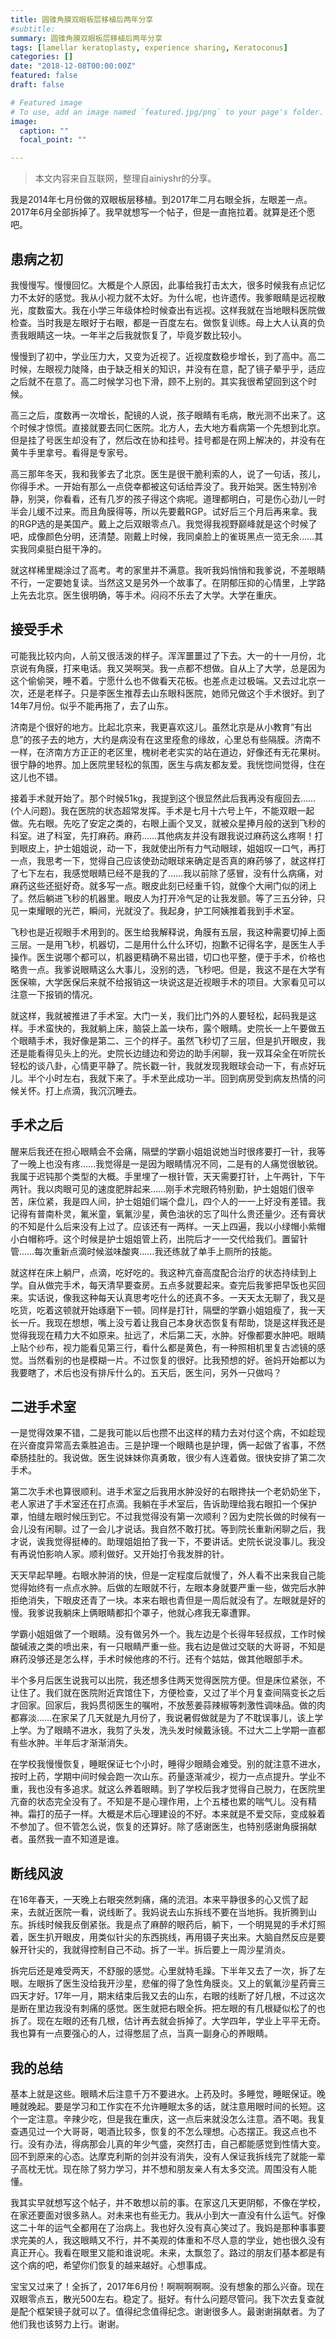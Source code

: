 ```yaml
---
title: 圆锥角膜双眼板层移植后两年分享
#subtitle: 
summary: 圆锥角膜双眼板层移植后两年分享
tags: [lamellar keratoplasty, experience sharing, Keratoconus]
categories: []
date: "2018-12-08T00:00:00Z"
featured: false
draft: false

# Featured image
# To use, add an image named `featured.jpg/png` to your page's folder. 
image:
  caption: ""
  focal_point: ""

---
```


> 本文内容来自互联网，整理自ainiyshr的分享。

我是2014年七月份做的双眼板层移植。到2017年二月右眼全拆，左眼差一点。2017年6月全部拆掉了。我早就想写一个帖子，但是一直拖拉着。就算是还个愿吧。

## 患病之初

我慢慢写。慢慢回忆。大概是个人原因，此事给我打击太大，很多时候我有点记忆力不太好的感觉。我从小视力就不太好。为什么呢，也许遗传。我爹眼睛是远视散光，度数蛮大。我在小学三年级体检时候查出有远视。这样我就在当地眼科医院做检查。当时我是左眼好于右眼，都是一百度左右。做恢复训练。母上大人认真的负责我眼睛这一块。一年半之后我就恢复了，毕竟岁数比较小。

慢慢到了初中，学业压力大，又变为近视了。近视度数稳步增长，到了高中。高二时候，左眼视力陡降，由于缺乏相关的知识，并没有在意，配了镜子晕乎乎，适应之后就不在意了。高二时候学习也下滑，顾不上别的。其实我很希望回到这个时候。

高三之后，度数再一次增长，配镜的人说，孩子眼睛有毛病，散光测不出来了。这个时候才惊慌。直接就要去同仁医院。北方人，去大地方看病第一个先想到北京。但是挂了号医生却没有了，然后改在协和挂号。挂号都是在网上解决的，并没有在黄牛手里拿号。看得是专家号。

高三那年冬天，我和我爹去了北京。医生是很干脆利索的人，说了一句话，孩儿，你得手术。一开始有那么一点侥幸都被这句话给弄没了。我开始哭。医生特别冷静，别哭，你看看，还有几岁的孩子得这个病呢。道理都明白，可是伤心劲儿一时半会儿缓不过来。而且角膜得等，所以先要戴RGP。试好后三个月后再来拿。我的RGP选的是美国产。戴上之后双眼零点八。我觉得我视野巅峰就是这个时候了吧，成像颜色分明，还清楚。刚戴上时候，我同桌脸上的雀斑黑点一览无余……其实我同桌挺白挺干净的。

就这样稀里糊涂过了高考。考的家里并不满意。我听我妈悄悄和我爹说，不差眼睛不行，一定要她复读。当然这又是另外一个故事了。在阴郁压抑的心情里，上学路上先去北京。医生很明确，等手术。闷闷不乐去了大学。大学在重庆。

## 接受手术 

可能我比较内向，人前又很活泼的样子。浑浑噩噩过了下去。大一的十一月份，北京说有角膜，打来电话。我又哭啊哭。我一点都不想做。自从上了大学，总是因为这个偷偷哭，睡不着。宁愿什么也不做看天花板。也差点走过极端。又去过北京一次，还是老样子。只是李医生推荐去山东眼科医院，她师兄做这个手术很好。到了14年7月份。似乎不能再拖了，去了山东。

济南是个很好的地方。比起北京来，我更喜欢这儿。虽然北京是从小教育“有出息”的孩子去的地方，大约是病没有在这里痊愈的缘故，心里总有些隔膜。济南不一样，在济南方方正正的老区里，槐树老老实实的站在道边，好像还有无花果树。很宁静的地界。加上医院里轻松的氛围，医生与病友都友爱。我恍惚间觉得，住在这儿也不错。

接着手术就开始了。那个时候51kg，我提到这个很显然此后我再没有瘦回去……(个人问题)。我在医院的状态超常发挥。手术是七月十六号上午，不能双眼一起做。先右眼。先吃了安定之类的，右眼上画个叉叉，就被众星捧月般的送到飞秒的科室。进了科室，先打麻药。麻药……其他病友并没有跟我说过麻药这么疼啊！打到眼皮上，护士姐姐说，动一下，我就使出所有力气动眼球，姐姐叹一口气，再打一点，我思考一下，觉得自己应该使劲动眼球来确定是否真的麻药够了，就这样打了七下左右，我感觉眼睛已经不是我的了……我以前除了感冒，没有什么病痛，对麻药这些还挺好奇。就多写一点。眼皮此刻已经重千钧，就像个大闸门似的闭上了。然后躺进飞秒的机器里。眼皮人为打开冷气足的让我发颤。等了三五分钟，只见一束耀眼的光芒，瞬间，光就没了。我起身，护工阿姨推着我到手术室。

飞秒也是近视眼手术用到的。医生给我解释说，角膜有五层，我这种需要切掉上面三层。一是用飞秒，机器切，二是用什么什么环切，抱歉不记得名字，是医生人手操作。医生说哪个都可以，机器更精确不易出错，切口也平整，便于手术，价格也略贵一点。我爹说眼睛这么大事儿，没别的选，飞秒吧。但是，我这不是在大学有医保嘛，大学医保后来就不给报销这一块说这是近视眼手术的项目。大家看见可以注意一下报销的情况。

就这样，我就被推进了手术室。大门一关，我们比门外的人要轻松，起码我是这样。手术蛮快的，我就躺上床，脑袋上盖一块布，露个眼睛。史院长一上午要做五个眼睛手术，我好像是第二、三个的样子。虽然飞秒切了三层，但是扒开眼皮，我还是能看得见头上的光。史院长边缝边和旁边的助手闲聊，我一双耳朵全在听院长轻松的谈八卦，心情更平静了。院长戳一针，我就发现我眼球会动一下，有点好玩儿。半个小时左右，我就下来了。手术至此成功一半。回到病房受到病友热情的问候关怀。打上点滴，我沉沉睡去。

## 手术之后 

醒来后我还在担心眼睛会不会痛，隔壁的学霸小姐姐说她当时很疼要打一针，我等了一晚上也没有疼……我觉得是一是因为眼睛情况不同，二是有的人痛觉很敏锐。我属于迟钝那个类型的大概。手里埋了一根针管，天天需要打针，上午两针，下午两针。我以肉眼可见的速度肥胖起来……刚手术完眼药特别勤，护士姐姐们很辛苦，床位紧，我是四人间，护士姐姐们端个盘儿，四个人的一一上好没有差错。我记得有普南朴灵，氟米童，氧氟沙星，黄色油状的忘了叫什么贵还量少。还有膏状的不知是什么后来没有上过了。应该还有一两样。一天上四遍，我以小绿帽小紫帽小白帽称呼。这个时候是护士姐姐管上药，出院后才一一交代给我们。置留针管……每次重新点滴时候滋味酸爽……我还练就了单手上厕所的技能。

就这样在床上躺尸，点滴，吃好吃的。我这种亢奋高度配合治疗的状态持续到上学。自从做完手术，每天清早要查房。五点多就要起来。查完后我爹把早饭也买回来。实话说，像我这种每天认真思考吃什么的还真不多。一天天太无聊了，我又是吃货，吃着这顿就开始琢磨下一顿。同样是打针，隔壁的学霸小姐姐瘦了，我一天长一斤。我现在想想，嘴上没亏着让我自己本身状态恢复有帮助，饶是这样我还是觉得我现在精力大不如原来。扯远了，术后第二天，水肿。好像都要水肿吧。眼睛上贴个纱布，视力能看见第三行，看什么都是黄色，有一种照相机里复古滤镜的感觉。当然看别的也是模糊一片。不过恢复的很好。比我预想的好。爸妈开始都以为我要瞎了，术后也没有排斥什么的。五天后，医生问，另外一只做吗？

## 二进手术室 

一是觉得效果不错，二是我可能以后也攒不出这样的精力去对付这个病，不如趁现在兴奋度异常高去乘胜追击。三是护理一个眼睛也是护理，俩一起做了省事，不然牵肠挂肚的。我说做。医生说妹妹你真勇敢，很少有人连着做。很快安排了第二次手术。

第二次手术也算很顺利。进手术室之后我用水肿没好的右眼搀扶一个老奶奶坐下，老人家进了手术室还在打点滴。我躺在手术室后，告诉助理给我右眼扣一个保护罩，怕缝左眼时候压到它。不过我觉得没有第一次顺利？因为史院长做的时候有一会儿没有闲聊。过了一会儿才说话。我自然不敢打扰。等到院长重新闲聊之后，我才说，诶我觉得挺棒的。助理姐姐拍了我一下，不要讲话。史院长说没事儿。我没有再说怕影响人家。顺利做好。又开始打令我发胖的针。

天天早起早睡。右眼水肿消的快，但是一定程度后就慢了，外人看不出来我自己能觉得始终有一点点水肿。后做的左眼就不行，左眼本身就要严重一些，做完后水肿拒绝消失，下眼皮还青了一块。本来右眼也青但是一周后就没有了。左眼就是好的慢。我爹说我躺床上俩眼睛都扣个罩子，他就心疼我无辜遭罪。

学霸小姐姐做了一个眼睛。没有做另外一个。我左边是个长得年轻叔叔，工作时候酸碱液之类的喷出来，有一只眼睛严重一些。我右边是做过交联的大哥哥，不知是麻药没够还是怎么样，手术时候他疼的不行。还有个姑姑，做其他眼部手术。

半个多月后医生说我可以出院，我还想多住两天觉得医院方便。但是床位紧张，不让住了。我们就在医院附近宾馆住下，方便检查，又过了半个月复查间隔变长之后才回家。回家后，我妈贯彻医生的嘱咐，不放葱姜蒜辣椒等刺激性调味品。做的肉都寡淡……在家呆了几天就是九月份了，我说暑假做就是为了不耽误事儿，该上学上学。为了眼睛不进水，我剪了头发，洗头发时候戴泳镜。不过大二上学期一直都有些水肿。半年后才渐渐消失。

在学校我慢慢恢复，睡眠保证七个小时，睡得少眼睛会难受。别的就注意不进水，按时上药，学期中间时候会跑一次山东。药量逐渐减少，视力一点点提升。学业不重，我也没有多追求。就这么养着眼睛。到了学校后我才觉得自己脱力，在医院里亢奋的状态完全没有了。不知是不是心理作用，上个五楼也累的喘气儿。没有精神。霜打的茄子一样。大概是术后心理建设的不好。本来就是不爱交际，变成躲着不参加了。但不管怎么说，恢复的还算好。除了感谢医生，也特别感谢角膜捐献者。虽然我一直不知道是谁。

## 断线风波 

在16年春天，一天晚上右眼突然刺痛，痛的流泪。本来平静很多的心又慌了起来，去就近医院一看，说线断了。我妈说去山东拆线不要在当地拆。我折腾到山东。拆线时候我反倒紧张。我是点了麻醉的眼药后，躺下，一个明晃晃的手术灯照着，医生扒开眼皮，用类似针尖的东西挑线，再用镊子夹出来。大脑自然反应是要躲开针尖的，我就得控制自己不动。拆了一半。拆后要上一周沙星消炎。

拆完后还是难受两天，不舒服的感觉。心里就特毛躁。下半年又去了一次，拆了左眼。左眼拆了医生没给我开沙星，悲催的得了急性角膜炎。又上的氧氟沙星药膏三四天才好。17年一月，期末结束后我又去的山东，右眼的线断了好几根，不过这次是断在里边我没有刺痛的感觉。医生就把右眼全拆。把左眼的有几根疑似松了的也拆了。现在左眼的还有几根，估计再去就会拆掉了。大学四年，学业上平平无奇。我也算有一点要强心的人，过得憋屈了点，当真一副身心的养眼睛。

## 我的总结 

基本上就是这些。眼睛术后注意千万不要进水。上药及时。多睡觉，睡眠保证。晚睡就晚起。要是学习和工作实在不允许睡眠太多的话，就注意用眼时间的长短。这个一定注意。辛辣少吃，但是我在重庆，这一点后来就没怎么注意。酒不喝。我复查遇见过一个大哥哥，喝酒比较多，恢复的不怎么理想。心态摆正。我这点也不行。没有办法，得病那会儿真的年少气盛，突然打击，自己都能感觉到性情大变。回不到原来的心态。达摩克利斯的剑并没有消失，没有人保证我拆线完了就能一辈子高枕无忧。现在除了努力学习，并不想和朋友亲人有太多交流。周围没有人能懂。

我其实早就想写这个帖子，并不敢想以前的事。在家这几天更阴郁，不像在学校，在家还要面对很多熟人。对未来也有些无力。我从小到大一直没有什么运气。好像这二十年的运气全都用在了治病上。我也好久没有真心笑过了。我妈是那种事事要求完美的人，我这眼睛又不行，并不美观的体重和不尽人意的学业，她也很久没有真正开心。我看在眼里又能和谁说呢。未来，太飘忽了。路过的朋友们基本都是有这个病的吧，希望你们恢复的越来越好。心想事成。


宝宝又过来了！全拆了，2017年6月份！啊啊啊啊啊。没有想象的那么兴奋。现在双眼零点五，散光500左右。稳定了。挺好。有什么问题尽管问。我下次去复查就是配个框架镜子就可以了。值得纪念值得纪念。谢谢很多人。最谢谢捐献者。为了他们我也该努力上行。谢谢。